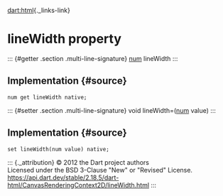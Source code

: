 [dart:html](../../dart-html/dart-html-library){._links-link}

lineWidth property
==================

::: {#getter .section .multi-line-signature}
[num](../../dart-core/num-class) lineWidth
:::

Implementation {#source}
--------------

``` {.language-dart data-language="dart"}
num get lineWidth native;
```

::: {#setter .section .multi-line-signature}
void lineWidth=([num](../../dart-core/num-class) value)
:::

Implementation {#source}
--------------

``` {.language-dart data-language="dart"}
set lineWidth(num value) native;
```

::: {._attribution}
© 2012 the Dart project authors\
Licensed under the BSD 3-Clause \"New\" or \"Revised\" License.\
<https://api.dart.dev/stable/2.18.5/dart-html/CanvasRenderingContext2D/lineWidth.html>
:::
